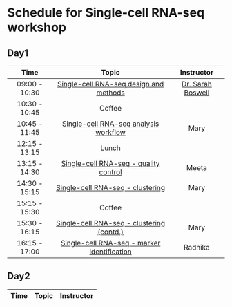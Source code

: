 # Schedule for Single-cell RNA-seq workshop

## Day1

| Time |  Topic  | Instructor |
|:-----------:|:----------:|:--------:|
| 09:00 - 10:30 | [Single-cell RNA-seq design and methods](slides/Single_Cell_Sept_2018_final.pdf) | [Dr. Sarah Boswell](https://scholar.harvard.edu/saboswell) |
| 10:30 - 10:45 | Coffee | |
| 10:45 - 11:45 | [Single-cell RNA-seq analysis workflow](https://hbctraining.github.io/scRNA-seq/lessons/SC_pre-QC.html) | Mary |
| 12:15 - 13:15 | Lunch | |
| 13:15 - 14:30 | [Single-cell RNA-seq - quality control](https://hbctraining.github.io/scRNA-seq/lessons/SC_quality_control_analysis.html)  | Meeta |
| 14:30 - 15:15 | [Single-cell RNA-seq - clustering](https://hbctraining.github.io/scRNA-seq/lessons/SC_clustering_analysis.html)  | Mary |
| 15:15 - 15:30 | Coffee | |
| 15:30 - 16:15 | [Single-cell RNA-seq - clustering (contd.)](https://hbctraining.github.io/scRNA-seq/lessons/SC_clustering_analysis.html)  | Mary |
| 16:15 - 17:00 | [Single-cell RNA-seq - marker identification](https://hbctraining.github.io/scRNA-seq/lessons/SC_marker_identification.html) | Radhika |


## Day2

| Time |  Topic  | Instructor |
|:-----------:|:----------:|:--------:|
